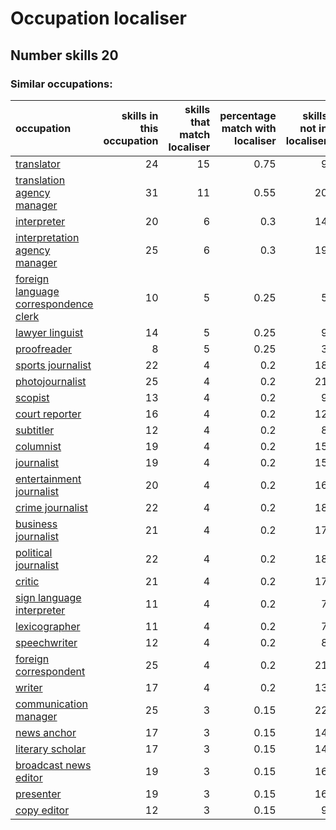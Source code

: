 # Occupation localiser
## Number skills 20
### Similar occupations:
| occupation                                                                        |   skills in this occupation |   skills that match localiser |   percentage match with localiser |   skills not in localiser |
|:----------------------------------------------------------------------------------|----------------------------:|------------------------------:|----------------------------------:|--------------------------:|
| [translator](translator.md)                                                       |                          24 |                            15 |                              0.75 |                         9 |
| [translation agency manager](translation_agency_manager.md)                       |                          31 |                            11 |                              0.55 |                        20 |
| [interpreter](interpreter.md)                                                     |                          20 |                             6 |                              0.3  |                        14 |
| [interpretation agency manager](interpretation_agency_manager.md)                 |                          25 |                             6 |                              0.3  |                        19 |
| [foreign language correspondence clerk](foreign_language_correspondence_clerk.md) |                          10 |                             5 |                              0.25 |                         5 |
| [lawyer linguist](lawyer_linguist.md)                                             |                          14 |                             5 |                              0.25 |                         9 |
| [proofreader](proofreader.md)                                                     |                           8 |                             5 |                              0.25 |                         3 |
| [sports journalist](sports_journalist.md)                                         |                          22 |                             4 |                              0.2  |                        18 |
| [photojournalist](photojournalist.md)                                             |                          25 |                             4 |                              0.2  |                        21 |
| [scopist](scopist.md)                                                             |                          13 |                             4 |                              0.2  |                         9 |
| [court reporter](court_reporter.md)                                               |                          16 |                             4 |                              0.2  |                        12 |
| [subtitler](subtitler.md)                                                         |                          12 |                             4 |                              0.2  |                         8 |
| [columnist](columnist.md)                                                         |                          19 |                             4 |                              0.2  |                        15 |
| [journalist](journalist.md)                                                       |                          19 |                             4 |                              0.2  |                        15 |
| [entertainment journalist](entertainment_journalist.md)                           |                          20 |                             4 |                              0.2  |                        16 |
| [crime journalist](crime_journalist.md)                                           |                          22 |                             4 |                              0.2  |                        18 |
| [business journalist](business_journalist.md)                                     |                          21 |                             4 |                              0.2  |                        17 |
| [political journalist](political_journalist.md)                                   |                          22 |                             4 |                              0.2  |                        18 |
| [critic](critic.md)                                                               |                          21 |                             4 |                              0.2  |                        17 |
| [sign language interpreter](sign_language_interpreter.md)                         |                          11 |                             4 |                              0.2  |                         7 |
| [lexicographer](lexicographer.md)                                                 |                          11 |                             4 |                              0.2  |                         7 |
| [speechwriter](speechwriter.md)                                                   |                          12 |                             4 |                              0.2  |                         8 |
| [foreign correspondent](foreign_correspondent.md)                                 |                          25 |                             4 |                              0.2  |                        21 |
| [writer](writer.md)                                                               |                          17 |                             4 |                              0.2  |                        13 |
| [communication manager](communication_manager.md)                                 |                          25 |                             3 |                              0.15 |                        22 |
| [news anchor](news_anchor.md)                                                     |                          17 |                             3 |                              0.15 |                        14 |
| [literary scholar](literary_scholar.md)                                           |                          17 |                             3 |                              0.15 |                        14 |
| [broadcast news editor](broadcast_news_editor.md)                                 |                          19 |                             3 |                              0.15 |                        16 |
| [presenter](presenter.md)                                                         |                          19 |                             3 |                              0.15 |                        16 |
| [copy editor](copy_editor.md)                                                     |                          12 |                             3 |                              0.15 |                         9 |
